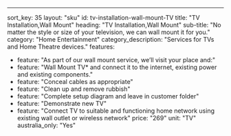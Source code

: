 ---sort_key: 35layout: "sku"id: tv-installation-wall-mount-TVtitle: "TV Installation,Wall Mount"heading: "TV Installation,Wall Mount"sub-title: "No matter the style or size of your television, we can wall mount it for you."category: "Home Entertainment"category_description: "Services for TVs and Home Theatre devices."features: - feature: "As part of our wall mount service, we’ll visit your place and:" - feature: "Wall Mount TV* and connect it to the internet, existing power and existing components." - feature: "Conceal cables as appropriate" - feature: "Clean up and remove rubbish" - feature: "Complete setup diagram and leave in customer folder" - feature: "Demonstrate new TV" - feature: "Connect TV to suitable and functioning home network using existing wall outlet or wireless network"price: "269"unit: "TV"australia_only: "Yes"